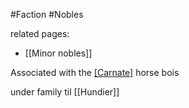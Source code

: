 #Faction 
#Nobles 

related pages:
  - [[Minor nobles]]

Associated with the [[Carnate]](offworld) horse bois

under family til [[Hundier]]
